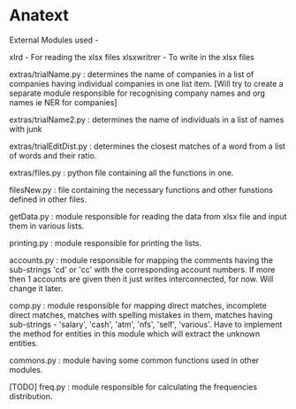 Anatext
=======

External Modules used - 

xlrd - For reading the xlsx files
xlsxwritrer - To write in the xlsx files

extras/trialName.py : determines the name of companies in a list of companies having individual companies in one list item. [Will try to create a separate module responsible for recognising company names and org names ie NER for companies]

extras/trialName2.py : determines the name of individuals in a list of names with junk

extras/trialEditDist.py : determines the closest matches of a word from a list of words and their ratio.

extras/files.py : python file containing all the functions in one.

filesNew.py : file containing the necessary functions and other funstions defined in other files.

getData.py : module responsible for reading the data from xlsx file and input them in various lists.

printing.py : module responsible for printing the lists.

accounts.py : module responsible for mapping the comments having the sub-strings 'cd' or 'cc' with the corresponding account numbers. If more then 1 accounts are given then it just writes interconnected, for now. Will change it later.

comp.py : module responsible for mapping direct matches, incomplete direct matches, matches with spelling mistakes in them, matches having sub-strings - 'salary', 'cash', 'atm', 'nfs', 'self', 'various'. Have to implement the method for entities in this module which will extract the unknown entities.

commons.py : module having some common functions used in other modules.

[TODO] freq.py : module responsible for calculating the frequencies distribution.